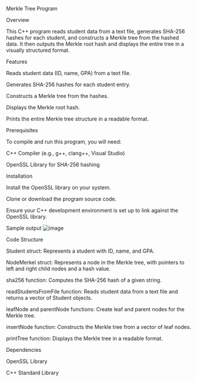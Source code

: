 Merkle Tree Program

Overview

This C++ program reads student data from a text file, generates SHA-256 hashes for each student, and constructs a Merkle tree from the hashed data. It then outputs the Merkle root hash and displays the entire tree in a visually structured format.

Features

Reads student data (ID, name, GPA) from a text file.

Generates SHA-256 hashes for each student entry.

Constructs a Merkle tree from the hashes.

Displays the Merkle root hash.

Prints the entire Merkle tree structure in a readable format.

Prerequisites

To compile and run this program, you will need:

C++ Compiler (e.g., g++, clang++, Visual Studio)

OpenSSL Library for SHA-256 hashing

Installation

Install the OpenSSL library on your system.

Clone or download the program source code.

Ensure your C++ development environment is set up to link against the OpenSSL library.

Sample output
![image](https://github.com/user-attachments/assets/5dcec363-0918-4527-8f93-1b966ef461d4)

Code Structure

Student struct: Represents a student with ID, name, and GPA.

NodeMerkel struct: Represents a node in the Merkle tree, with pointers to left and right child nodes and a hash value.

sha256 function: Computes the SHA-256 hash of a given string.

readStudentsFromFile function: Reads student data from a text file and returns a vector of Student objects.

leafNode and parentNode functions: Create leaf and parent nodes for the Merkle tree.

insertNode function: Constructs the Merkle tree from a vector of leaf nodes.

printTree function: Displays the Merkle tree in a readable format.

Dependencies

OpenSSL Library

C++ Standard Library

